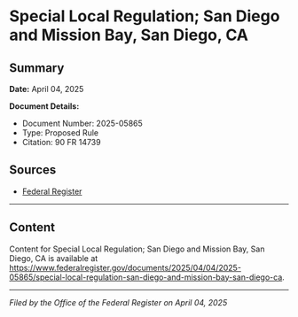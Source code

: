 # Special Local Regulation; San Diego and Mission Bay, San Diego, CA

## Summary

**Date:** April 04, 2025

**Document Details:**
- Document Number: 2025-05865
- Type: Proposed Rule
- Citation: 90 FR 14739

## Sources
- [Federal Register](https://www.federalregister.gov/documents/2025/04/04/2025-05865/special-local-regulation-san-diego-and-mission-bay-san-diego-ca)

---

## Content

Content for Special Local Regulation; San Diego and Mission Bay, San Diego, CA is available at https://www.federalregister.gov/documents/2025/04/04/2025-05865/special-local-regulation-san-diego-and-mission-bay-san-diego-ca.

---

*Filed by the Office of the Federal Register on April 04, 2025*

